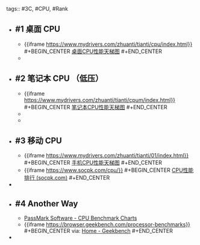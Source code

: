 tags:: #3C, #CPU, #Rank
- ## \#1 桌面 CPU
  - {{iframe https://www.mydrivers.com/zhuanti/tianti/cpu/index.html}}
    #+BEGIN_CENTER
    [桌面CPU性能天梯图](https://www.mydrivers.com/zhuanti/tianti/cpu/index.html)
    #+END_CENTER
  -
- ## \#2 笔记本 CPU （低压）
  - {{iframe https://www.mydrivers.com/zhuanti/tianti/cpum/index.html}}
    #+BEGIN_CENTER
    [笔记本CPU性能天梯图](https://www.mydrivers.com/zhuanti/tianti/cpum/index.html)
    #+END_CENTER
  -
  -
- ## \#3 移动 CPU
  - {{iframe https://www.mydrivers.com/zhuanti/tianti/01/index.html}}
    #+BEGIN_CENTER
    [手机CPU性能天梯图](https://www.mydrivers.com/zhuanti/tianti/01/index.html)
    #+END_CENTER
  - {{iframe https://www.socpk.com/cpu/}}
    #+BEGIN_CENTER
    [CPU性能排行 (socpk.com)](https://www.socpk.com/cpu/)
    #+END_CENTER
-
- ## \#4 Another Way
  - [PassMark Software - CPU Benchmark Charts](https://www.cpubenchmark.net/)
  - {{iframe https://browser.geekbench.com/processor-benchmarks}}
    #+BEGIN_CENTER
    via: [Home - Geekbench](https://browser.geekbench.com/)
    #+END_CENTER
-